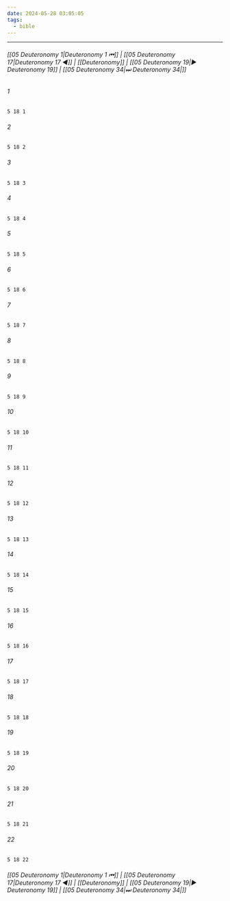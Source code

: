 ```yaml
---
date: 2024-05-28 03:05:05
tags:
  - bible
---
```

___

###### [[05 Deuteronomy 1|Deuteronomy 1 ⏮]] | [[05 Deuteronomy 17|Deuteronomy 17 ◀]] | [[Deuteronomy]] | [[05 Deuteronomy 19|▶ Deuteronomy 19]] | [[05 Deuteronomy 34|⏭ Deuteronomy 34|]]

###### 1
``` verse
5 18 1 
```
###### 2
``` verse
5 18 2 
```
###### 3
``` verse
5 18 3 
```
###### 4
``` verse
5 18 4 
```
###### 5
``` verse
5 18 5 
```
###### 6
``` verse
5 18 6 
```
###### 7
``` verse
5 18 7 
```
###### 8
``` verse
5 18 8 
```
###### 9
``` verse
5 18 9 
```
###### 10
``` verse
5 18 10 
```
###### 11
``` verse
5 18 11 
```
###### 12
``` verse
5 18 12 
```
###### 13
``` verse
5 18 13 
```
###### 14
``` verse
5 18 14 
```
###### 15
``` verse
5 18 15 
```
###### 16
``` verse
5 18 16 
```
###### 17
``` verse
5 18 17 
```
###### 18
``` verse
5 18 18 
```
###### 19
``` verse
5 18 19 
```
###### 20
``` verse
5 18 20 
```
###### 21
``` verse
5 18 21 
```
###### 22
``` verse
5 18 22 
```

###### [[05 Deuteronomy 1|Deuteronomy 1 ⏮]] | [[05 Deuteronomy 17|Deuteronomy 17 ◀]] | [[Deuteronomy]] | [[05 Deuteronomy 19|▶ Deuteronomy 19]] | [[05 Deuteronomy 34|⏭ Deuteronomy 34|]]

